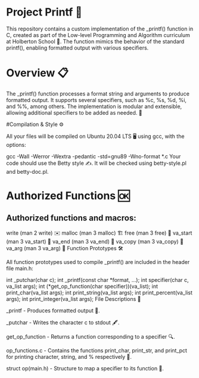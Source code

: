 # Project Printf 🎉

This repository contains a custom implementation of the _printf() function in C, created as part of the Low-level Programming and Algorithm curriculum at Holberton School 🏫. The function mimics the behavior of the standard printf(), enabling formatted output with various specifiers.

# Overview 📋

The _printf() function processes a format string and arguments to produce formatted output. It supports several specifiers, such as %c, %s, %d, %i, and %%, among others. The implementation is modular and extensible, allowing additional specifiers to be added as needed. 🔧

#Compilation & Style ⚙️

All your files will be compiled on Ubuntu 20.04 LTS 🖥️ using gcc, with the options:

gcc -Wall -Werror -Wextra -pedantic -std=gnu89 -Wno-format *.c
Your code should use the Betty style ✍️. It will be checked using betty-style.pl and betty-doc.pl.

# Authorized Functions 🆗

## Authorized functions and macros:

write (man 2 write) ✉️
malloc (man 3 malloc) 🏗️
free (man 3 free) 💸
va_start (man 3 va_start) 🏁
va_end (man 3 va_end) 🏁
va_copy (man 3 va_copy) 🔄
va_arg (man 3 va_arg) 🧳
Function Prototypes 🛠️

All function prototypes used to compile _printf() are included in the header file main.h:

int _putchar(char c);
int _printf(const char *format, ...);
int specifier(char c, va_list args);
int (*get_op_function(char specifier))(va_list);
int print_char(va_list args);
int print_string(va_list args);
int print_percent(va_list args);
int print_integer(va_list args);
File Descriptions 📁

_printf - Produces formatted output 🎯.

_putchar - Writes the character c to stdout 🖋️.

get_op_function - Returns a function corresponding to a specifier 🔍.

op_functions.c - Contains the functions print_char, print_str, and print_pct for printing character, string, and % respectively 💬.

struct op(main.h) - Structure to map a specifier to its function 🔄.
